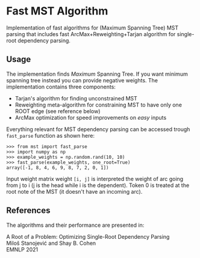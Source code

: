 # Fast MST Algorithm
Implementation of fast algorithms for (Maximum Spanning Tree) MST parsing that includes fast ArcMax+Reweighting+Tarjan algorithm for single-root dependency parsing.

## Usage
The implementation finds *Maximum* Spanning Tree. If you want minimum spanning tree instead you can provide negative weights. The implementation contains three components:
- Tarjan's algorithm for finding unconstrained MST
- Reweighting meta-algorithm for constraining MST to have only one ROOT edge (see reference below)
- ArcMax optimization for speed improvements on <em>easy</em> inputs

Everything relevant for MST dependency parsing can be accessed trough `fast_parse` function as shown here:

```
>>> from mst import fast_parse
>>> import numpy as np
>>> example_weights = np.random.rand(10, 10)
>>> fast_parse(example_weights, one_root=True)
array([-1, 8, 4, 6, 9, 8, 7, 2, 0, 1])
```

Input weight matrix weight `[i, j]` is interpreted the weight of arc going from j to i (j is the head while i is the dependent). Token 0 is treated at the root note of the MST (it doesn't have an incoming arc).

## References

The algorithms and their performance are presented in:

A Root of a Problem: Optimizing Single-Root Dependency Parsing<br/>
Miloš Stanojević and Shay B. Cohen<br/>
EMNLP 2021


